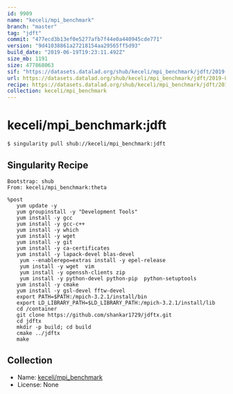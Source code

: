 ```yaml
---
id: 9909
name: "keceli/mpi_benchmark"
branch: "master"
tag: "jdft"
commit: "477ecd3b13ef0e5277afb7f44e0a440945cde771"
version: "9d41038861a27218154aa29565ff5d93"
build_date: "2019-06-19T19:23:11.492Z"
size_mb: 1191
size: 477868063
sif: "https://datasets.datalad.org/shub/keceli/mpi_benchmark/jdft/2019-06-19-477ecd3b-9d410388/9d41038861a27218154aa29565ff5d93.simg"
url: https://datasets.datalad.org/shub/keceli/mpi_benchmark/jdft/2019-06-19-477ecd3b-9d410388/
recipe: https://datasets.datalad.org/shub/keceli/mpi_benchmark/jdft/2019-06-19-477ecd3b-9d410388/Singularity
collection: keceli/mpi_benchmark
---
```


# keceli/mpi_benchmark:jdft

```bash
$ singularity pull shub://keceli/mpi_benchmark:jdft
```

## Singularity Recipe

```singularity
Bootstrap: shub
From: keceli/mpi_benchmark:theta

%post
   yum update -y
   yum groupinstall -y "Development Tools"
   yum install -y gcc
   yum install -y gcc-c++
   yum install -y which
   yum install -y wget
   yum install -y git
   yum install -y ca-certificates
   yum install -y lapack-devel blas-devel
    yum --enablerepo=extras install -y epel-release
    yum install -y wget  vim 
    yum install -y openssh-clients zip 
    yum install -y python-devel python-pip  python-setuptools
   yum install -y cmake
   yum install -y gsl-devel fftw-devel	
   export PATH=$PATH:/mpich-3.2.1/install/bin
   export LD_LIBRARY_PATH=$LD_LIBRARY_PATH:/mpich-3.2.1/install/lib
   cd /container
   git clone https://github.com/shankar1729/jdftx.git
   cd jdftx
   mkdir -p build; cd build
   cmake ../jdftx
   make
```

## Collection

 - Name: [keceli/mpi_benchmark](https://github.com/keceli/mpi_benchmark)
 - License: None

